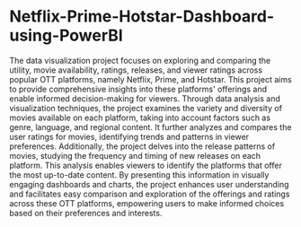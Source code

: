 # Netflix-Prime-Hotstar-Dashboard-using-PowerBI
The data visualization project focuses on exploring and comparing the utility, movie availability, ratings, releases, and viewer ratings across popular OTT platforms, namely Netflix, Prime, and Hotstar. This project aims to provide comprehensive insights into these platforms' offerings and enable informed decision-making for viewers. Through data analysis and visualization techniques, the project examines the variety and diversity of movies available on each platform, taking into account factors such as genre, language, and regional content. It further analyzes and compares the user ratings for movies, identifying trends and patterns in viewer preferences. Additionally, the project delves into the release patterns of movies, studying the frequency and timing of new releases on each platform. This analysis enables viewers to identify the platforms that offer the most up-to-date content. By presenting this information in visually engaging dashboards and charts, the project enhances user understanding and facilitates easy comparison and exploration of the offerings and ratings across these OTT platforms, empowering users to make informed choices based on their preferences and interests.

